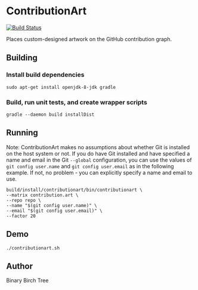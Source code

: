 # ContributionArt

[![Build Status](https://travis-ci.org/binarybirchtree/contributionart.svg)](https://travis-ci.org/binarybirchtree/contributionart)

Places custom-designed artwork on the GitHub contribution graph.

## Building

### Install build dependencies

```Shell
sudo apt-get install openjdk-8-jdk gradle
```

### Build, run unit tests, and create wrapper scripts

```Shell
gradle --daemon build installDist
```

## Running

Note:
ContributionArt makes no assumptions about whether Git is installed on the host system or not.
If you do have Git installed and have specified a name and email in the Git `--global` configuration, you can use the values of `git config user.name` and `git config user.email` as in the following example.
If not, no problem - you can explicitly specify a name and email to use.

```Shell
build/install/contributionart/bin/contributionart \
--matrix contribution.art \
--repo repo \
--name "$(git config user.name)" \
--email "$(git config user.email)" \
--factor 20
```

## Demo

```Shell
./contributionart.sh
```

## Author

Binary Birch Tree

